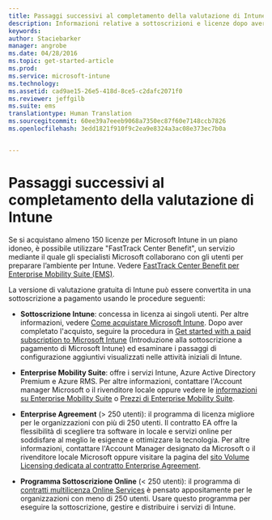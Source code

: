 ```yaml
---
title: Passaggi successivi al completamento della valutazione di Intune | Microsoft Intune
description: Informazioni relative a sottoscrizioni e licenze dopo aver impostato la valutazione gratuita di 30 giorni di Intune
keywords: 
author: Staciebarker
manager: angrobe
ms.date: 04/28/2016
ms.topic: get-started-article
ms.prod: 
ms.service: microsoft-intune
ms.technology: 
ms.assetid: cad9ae15-26e5-418d-8ce5-c2dafc2071f0
ms.reviewer: jeffgilb
ms.suite: ems
translationtype: Human Translation
ms.sourcegitcommit: 60ee39a7eeeb9068a7350ec87f60e7148ccb7826
ms.openlocfilehash: 3edd1821f910f9c2ea9e8324a3ac08e373ec7b0a


---
```


# Passaggi successivi al completamento della valutazione di Intune
Se si acquistano almeno 150 licenze per Microsoft Intune in un piano idoneo, è possibile utilizzare "FastTrack Center Benefit", un servizio mediante il quale gli specialisti Microsoft collaborano con gli utenti per preparare l’ambiente per Intune. Vedere [FastTrack Center Benefit per Enterprise Mobility Suite (EMS)](https://docs.microsoft.com/enterprise-mobility/Solutions/fasttrack-center-benefit-for-enterprise-mobility-suite-ems).

La versione di valutazione gratuita di Intune può essere convertita in una sottoscrizione a pagamento usando le procedure seguenti:

-   **Sottoscrizione Intune**: concessa in licenza ai singoli utenti. Per altre informazioni, vedere [Come acquistare Microsoft Intune](http://www.microsoft.com/en-us/server-cloud/products/microsoft-intune/Purchasing.aspx). Dopo aver completato l'acquisto, seguire la procedura in [Get started with a paid subscription to Microsoft Intune](/intune/get-started/start-with-a-paid-subscription-to-microsoft-intune) (Introduzione alla sottoscrizione a pagamento di Microsoft Intune) ed esaminare i passaggi di configurazione aggiuntivi visualizzati nelle attività iniziali di Intune.

-   **Enterprise Mobility Suite**: offre i servizi Intune, Azure Active Directory Premium e Azure RMS. Per altre informazioni, contattare l'Account manager Microsoft o il rivenditore locale oppure vedere le [informazioni su Enterprise Mobility Suite](https://www.microsoft.com/en-us/server-cloud/enterprise-mobility/overview.aspx) o [Prezzi di Enterprise Mobility Suite](http://www.microsoft.com/en-us/server-cloud/products/enterprise-mobility-suite/Purchasing.aspx).

-   **Enterprise Agreement** (&gt; 250 utenti): il programma di licenza migliore per le organizzazioni con più di 250 utenti. Il contratto EA offre la flessibilità di scegliere tra software in locale e servizi online per soddisfare al meglio le esigenze e ottimizzare la tecnologia. Per altre informazioni, contattare l'Account Manager designato da Microsoft o il rivenditore locale Microsoft oppure visitare la pagina del [sito Volume Licensing dedicata al contratto Enterprise Agreement](http://www.microsoft.com/licensing/licensing-options/enterprise.aspx).

-   **Programma Sottoscrizione Online** (&lt; 250 utenti): il programma di [contratti multilicenza Online Services](http://www.microsoft.com/licensing/online-services/default.aspx) è pensato appositamente per le organizzazioni con meno di 250 utenti. Usare questo programma per eseguire la sottoscrizione, gestire e distribuire i servizi di Intune.



<!--HONumber=Jul16_HO4-->


